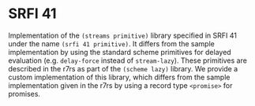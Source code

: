 # SRFI 41

Implementation of the `(streams primitive)` library specified in SRFI 41 under the name `(srfi 41 primitive)`.
It differs from the sample implementation by using the standard scheme primitives for delayed evaluation (e.g. `delay-force` instead of `stream-lazy`).
These primitives are described in the r7rs as part of the `(scheme lazy)` library.
We provide a custom implementation of this library, which differs from the sample implementation given in the r7rs by using a record type `<promise>` for promises.
